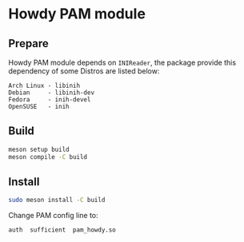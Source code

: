 # Howdy PAM module

## Prepare

Howdy PAM module depends on `INIReader`, the package provide
this dependency of some Distros are listed below:

```
Arch Linux - libinih
Debian     - libinih-dev
Fedora     - inih-devel
OpenSUSE   - inih
```

## Build

``` sh
meson setup build
meson compile -C build
```

## Install

``` sh
sudo meson install -C build
```

Change PAM config line to:

``` pam
auth  sufficient  pam_howdy.so
```
